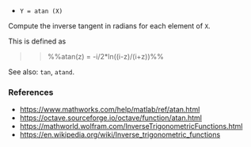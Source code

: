 * `Y = atan (X)`

Compute the inverse tangent in radians for each element of `X`.

This is defined as

>> %%atan(z) = -i/2*ln((i-z)/(i+z))%%

See also: `tan`, `atand`.

### References

* https://www.mathworks.com/help/matlab/ref/atan.html
* https://octave.sourceforge.io/octave/function/atan.html
* https://mathworld.wolfram.com/InverseTrigonometricFunctions.html
* https://en.wikipedia.org/wiki/Inverse_trigonometric_functions

